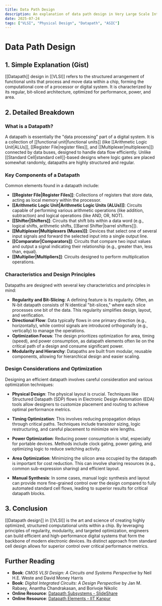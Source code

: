 ```yaml
---
title: Data Path Design
description: An explanation of data path design in Very Large Scale Integration (VLSI), covering its components, characteristics, design principles, and optimization techniques.
date: 2025-07-24
tags: ["VLSI", "Physical Design", "Datapath", "ASIC"]
---
```


# Data Path Design

## 1. Simple Explanation (Gist)

[[Datapath]] design in [[VLSI]] refers to the structured arrangement of functional units that process and move data within a chip, forming the computational core of a processor or digital system. It is characterized by its regular, bit-sliced architecture, optimized for performance, power, and area.

## 2. Detailed Breakdown

### What is a Datapath?

A datapath is essentially the "data processing" part of a digital system. It is a collection of [[functional unit|functional units]] (like [[Arithmetic Logic Unit|ALUs]], [[Register File|register files]], and [[Multiplexer|multiplexers]]) connected by data buses, designed to handle data flow efficiently. Unlike [[Standard Cell|standard cell]]-based designs where logic gates are placed somewhat randomly, datapaths are highly structured and regular.

### Key Components of a Datapath

Common elements found in a datapath include:

*   **[[Register File|Register Files]]**: Collections of registers that store data, acting as local memory within the processor.
*   **[[Arithmetic Logic Unit|Arithmetic Logic Units (ALUs)]]**: Circuits capable of performing various arithmetic operations (like addition, subtraction) and logical operations (like AND, OR, NOT).
*   **[[Shifter|Shifters]]**: Circuits that shift bits within a data word (e.g., logical shifts, arithmetic shifts, [[Barrel Shifter|barrel shifters]]).
*   **[[Multiplexer|Multiplexers (Muxes)]]**: Devices that select one of several input signals and forward the selected input into a single output line.
*   **[[Comparator|Comparators]]**: Circuits that compare two input values and output a signal indicating their relationship (e.g., greater than, less than, equal).
*   **[[Multiplier|Multipliers]]**: Circuits designed to perform multiplication operations.

### Characteristics and Design Principles

Datapaths are designed with several key characteristics and principles in mind:

*   **Regularity and Bit-Slicing**: A defining feature is its regularity. Often, an N-bit datapath consists of N identical "bit-slices," where each slice processes one bit of the data. This regularity simplifies design, layout, and verification.
*   **Directional Flow**: Data typically flows in one primary direction (e.g., horizontally), while control signals are introduced orthogonally (e.g., vertically) to manage the operations.
*   **Optimization Focus**: The design prioritizes optimization for area, timing (speed), and power consumption, as datapath elements often lie on the critical path of a design and consume significant power.
*   **Modularity and Hierarchy**: Datapaths are built from modular, reusable components, allowing for hierarchical design and easier scaling.

### Design Considerations and Optimization

Designing an efficient datapath involves careful consideration and various optimization techniques:

*   **Physical Design**: The physical layout is crucial. Techniques like Structured Datapath (SDP) flows in Electronic Design Automation (EDA) tools allow designers to customize placement and routing to achieve optimal performance metrics.
*   **Timing Optimization**: This involves reducing propagation delays through critical paths. Techniques include transistor sizing, logic restructuring, and careful placement to minimize wire lengths.
*   **Power Optimization**: Reducing power consumption is vital, especially for portable devices. Methods include clock gating, power gating, and optimizing logic to reduce switching activity.

*   **Area Optimization**: Minimizing the silicon area occupied by the datapath is important for cost reduction. This can involve sharing resources (e.g., common sub-expression sharing) and efficient layout.
*   **Manual Synthesis**: In some cases, manual logic synthesis and layout can provide more fine-grained control over the design compared to fully automated standard cell flows, leading to superior results for critical datapath blocks.

## 3. Conclusion

[[Datapath design]] in [[VLSI]] is the art and science of creating highly optimized, structured computational units within a chip. By leveraging principles of regularity, modularity, and targeted optimization, engineers can build efficient and high-performance digital systems that form the backbone of modern electronic devices. Its distinct approach from standard cell design allows for superior control over critical performance metrics.

## Further Reading

*   **Book**: *CMOS VLSI Design: A Circuits and Systems Perspective* by Neil H.E. Weste and David Money Harris
*   **Book**: *Digital Integrated Circuits: A Design Perspective* by Jan M. Rabaey, Anantha Chandrakasan, and Borivoje Nikolic
*   **Online Resource**: [Datapath Subsystems - SlideShare](https://www.slideshare.net/mobile/AnandKumarJha1/datapath-subsystems)
*   **Online Resource**: [Datapath Elements - IIT Kanpur](https://www.cse.iitk.ac.in/users/debdas/books/essentials/ch10/ch10.html)